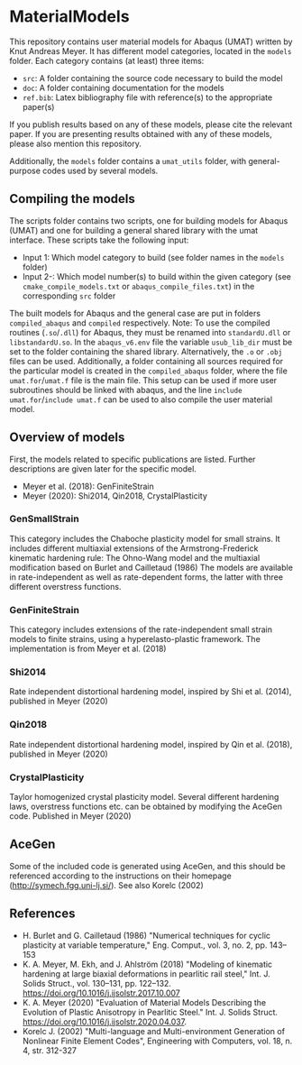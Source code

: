 # MaterialModels
This repository contains user material models for Abaqus (UMAT) written by Knut Andreas Meyer. 
It has different model categories, located in the `models` folder. Each category contains (at least) three items:

- `src`: A folder containing the source code necessary to build the model
- `doc`: A folder containing documentation for the models
- `ref.bib`: Latex bibliography file with reference(s) to the appropriate paper(s)

If you publish results based on any of these models, please cite the relevant paper. If you are presenting results obtained with any of these models, please also mention this repository. 

Additionally, the `models` folder contains a `umat_utils` folder, with general-purpose codes used by several models. 

## Compiling the models
The scripts folder contains two scripts, one for building models for Abaqus (UMAT) and one for building a general shared library with the umat interface. These scripts take the following input:
* Input 1: Which model category to build (see folder names in the `models` folder)
* Input 2-: Which model number(s) to build within the given category (see `cmake_compile_models.txt` or `abaqus_compile_files.txt`) in the corresponding `src` folder

The built models for Abaqus and the general case are put in folders `compiled_abaqus` and `compiled` respectively. 
Note: To use the compiled routines (`.so`/`.dll`) for Abaqus, they must be renamed into `standardU.dll` or `libstandardU.so`. In the `abaqus_v6.env` file the variable `usub_lib_dir` must be set to the folder containing the shared library. Alternatively, the `.o` or `.obj` files can be used. Additionally, a folder containing all sources required for the particular model is created in the `compiled_abaqus` folder, where the file `umat.for`/`umat.f` file is the main file. This setup can be used if more user subroutines should be linked with abaqus, and the line `include umat.for`/`include umat.f` can be used to also compile the user material model.

## Overview of models
First, the models related to specific publications are listed. Further descriptions are given later for the specific model. 
* Meyer et al. (2018): GenFiniteStrain
* Meyer (2020): Shi2014, Qin2018, CrystalPlasticity

### GenSmallStrain
This category includes the Chaboche plasticity model for small strains. It includes different multiaxial extensions of the Armstrong-Frederick kinematic hardening rule: The Ohno-Wang model and the multiaxial modification based on Burlet and Cailletaud (1986)
The models are available in rate-independent as well as rate-dependent forms, the latter with three different overstress functions. 

### GenFiniteStrain
This category includes extensions of the rate-independent small strain models to finite strains, using a hyperelasto-plastic framework. The implementation is from Meyer et al. (2018)

### Shi2014
Rate independent distortional hardening model, inspired by Shi et al. (2014), published in Meyer (2020)

### Qin2018
Rate independent distortional hardening model, inspired by Qin et al. (2018), published in Meyer (2020)

### CrystalPlasticity
Taylor homogenized crystal plasticity model. Several different hardening laws, overstress functions etc. can be obtained by modifying the AceGen code. Published in Meyer (2020)

## AceGen
Some of the included code is generated using AceGen, and this should be referenced according to the instructions on their homepage (http://symech.fgg.uni-lj.si/). See also Korelc (2002)

## References
* H. Burlet and G. Cailletaud (1986) "Numerical techniques for cyclic plasticity at variable temperature," Eng. Comput., vol. 3, no. 2, pp. 143–153
* K. A. Meyer, M. Ekh, and J. Ahlström (2018) "Modeling of kinematic hardening at large biaxial deformations in pearlitic rail steel," Int. J. Solids Struct., vol. 130–131, pp. 122–132. https://doi.org/10.1016/j.ijsolstr.2017.10.007
* K. A. Meyer (2020) "Evaluation of Material Models Describing the Evolution of Plastic Anisotropy in Pearlitic Steel." Int. J. Solids Struct. https://doi.org/10.1016/j.ijsolstr.2020.04.037. 
* Korelc J. (2002) "Multi-language and Multi-environment Generation of Nonlinear Finite Element Codes", Engineering with Computers, vol. 18, n. 4, str. 312-327